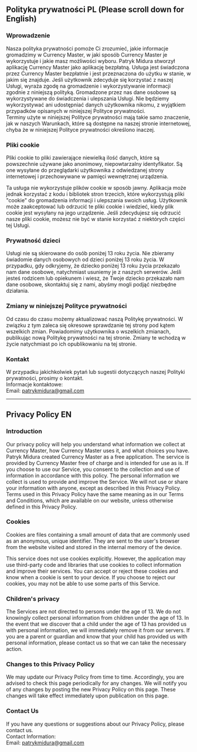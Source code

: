 Polityka prywatności PL (Please scroll down for English)
----------------

### Wprowadzenie  
Nasza polityka prywatności pomoże Ci zrozumieć, jakie informacje gromadzimy w Currency Master, w jaki sposób Currency Master je wykorzystuje i jakie masz możliwości wyboru.
Patryk Midura stworzył aplikację Currency Master jako aplikację bezpłatną. Usługa jest świadczona przez Currency Master bezpłatnie i jest przeznaczona do użytku w stanie, w jakim się znajduje.
Jeśli użytkownik zdecyduje się korzystać z naszej Usługi, wyraża zgodę na gromadzenie i wykorzystywanie informacji zgodnie z niniejszą polityką. Gromadzone przez nas dane osobowe są wykorzystywane do świadczenia i ulepszania Usługi. Nie będziemy wykorzystywać ani udostępniać danych użytkownika nikomu, z wyjątkiem przypadków opisanych w niniejszej Polityce prywatności.  
Terminy użyte w niniejszej Polityce prywatności mają takie samo znaczenie, jak w naszych Warunkach, które są dostępne na naszej stronie internetowej, chyba że w niniejszej Polityce prywatności określono inaczej.

<!-- ### Gromadzenie i wykorzystywanie informacji  
Aby zapewnić lepsze wrażenia podczas korzystania z naszej Usługi, możemy wymagać od użytkownika podania pewnych danych osobowych, w tym między innymi imienia i nazwiska użytkownika, adresu e-mail, płci, lokalizacji, zdjęć. Informacje, o które prosimy, będą przez nas przechowywane i wykorzystywane zgodnie z opisem w niniejszej polityce prywatności.  
Aplikacja korzysta z usług stron trzecich, które mogą gromadzić informacje służące do identyfikacji użytkownika. -->

### Pliki cookie  
Pliki cookie to pliki zawierające niewielką ilość danych, które są powszechnie używane jako anonimowy, niepowtarzalny identyfikator. Są one wysyłane do przeglądarki użytkownika z odwiedzanej strony internetowej i przechowywane w pamięci wewnętrznej urządzenia.  

Ta usługa nie wykorzystuje plików cookie w sposób jawny. Aplikacja może jednak korzystać z kodu i bibliotek stron trzecich, które wykorzystują pliki "cookie" do gromadzenia informacji i ulepszania swoich usług. Użytkownik może zaakceptować lub odrzucić te pliki cookie i wiedzieć, kiedy plik cookie jest wysyłany na jego urządzenie. Jeśli zdecydujesz się odrzucić nasze pliki cookie, możesz nie być w stanie korzystać z niektórych części tej Usługi.  

<!-- ### Informacje o lokalizacji  
Niektóre usługi mogą wykorzystywać informacje o lokalizacji przesyłane z telefonów komórkowych użytkowników. Używamy tych informacji wyłącznie w zakresie niezbędnym dla danej usługi.  

### Informacje o urządzeniu  
W niektórych przypadkach zbieramy informacje z urządzenia użytkownika. Informacje te będą wykorzystywane w celu świadczenia lepszych usług i zapobiegania oszustwom. Ponadto takie informacje nie będą zawierać danych umożliwiających identyfikację poszczególnych użytkowników.

### Dostawcy usług  
Możemy zatrudniać firmy i osoby trzecie z następujących powodów:  
* Aby ułatwić korzystanie z naszej Usługi;
* W celu świadczenia Usługi w naszym imieniu;
* W celu świadczenia usług związanych z Usługą;
* Aby pomóc nam w analizie sposobu korzystania z naszej Usługi.  

Chcemy poinformować użytkowników tej Usługi, że te osoby trzecie mają dostęp do Danych Osobowych użytkownika. Powodem jest wykonywanie zadań przypisanych im w naszym imieniu. Są one jednak zobowiązane do nieujawniania ani niewykorzystywania tych informacji w żadnym innym celu.

### Bezpieczeństwo  
Cenimy zaufanie, jakim darzysz nas, przekazując nam swoje dane osobowe, dlatego staramy się stosować komercyjnie akceptowalne środki ich ochrony. Należy jednak pamiętać, że żadna metoda transmisji przez Internet lub metoda elektronicznego przechowywania danych nie jest w 100% bezpieczna i niezawodna, a my nie możemy zagwarantować ich całkowitego bezpieczeństwa. -->

### Prywatność dzieci  
Usługi nie są skierowane do osób poniżej 13 roku życia. Nie zbieramy świadomie danych osobowych od dzieci poniżej 13 roku życia. W przypadku, gdy odkryjemy, że dziecko poniżej 13 roku życia przekazało nam dane osobowe, natychmiast usuniemy je z naszych serwerów. Jeśli jesteś rodzicem lub opiekunem i wiesz, że Twoje dziecko przekazało nam dane osobowe, skontaktuj się z nami, abyśmy mogli podjąć niezbędne działania.  

### Zmiany w niniejszej Polityce prywatności  
Od czasu do czasu możemy aktualizować naszą Politykę prywatności. W związku z tym zaleca się okresowe sprawdzanie tej strony pod kątem wszelkich zmian. Powiadomimy użytkownika o wszelkich zmianach, publikując nową Politykę prywatności na tej stronie. Zmiany te wchodzą w życie natychmiast po ich opublikowaniu na tej stronie.  

### Kontakt  
W przypadku jakichkolwiek pytań lub sugestii dotyczących naszej Polityki prywatności, prosimy o kontakt.  
Informacje kontaktowe:  
Email: patrykmidura@gmail.com

----------------

Privacy Policy EN
----------------

### Introduction  
Our privacy policy will help you understand what information we collect at Currency Master, how Currency Master uses it, and what choices you have.
Patryk Midura created Currency Master as a free application. The service is provided by Currency Master free of charge and is intended for use as is.
If you choose to use our Service, you consent to the collection and use of information in accordance with this policy. The personal information we collect is used to provide and improve the Service. We will not use or share your information with anyone, except as described in this Privacy Policy.  
Terms used in this Privacy Policy have the same meaning as in our Terms and Conditions, which are available on our website, unless otherwise defined in this Privacy Policy.

<!-- ### Collection and use of information.  
In order to provide you with a better experience when using our Service, we may require you to provide us with certain personal information, including but not limited to your name, email address, gender, location, photos. The information we ask for will be stored and used by us as described in this privacy policy.  
The application uses third parties that may collect information to identify you. -->

### Cookies  
Cookies are files containing a small amount of data that are commonly used as an anonymous, unique identifier. They are sent to the user's browser from the website visited and stored in the internal memory of the device.  

This service does not use cookies explicitly. However, the application may use third-party code and libraries that use cookies to collect information and improve their services. You can accept or reject these cookies and know when a cookie is sent to your device. If you choose to reject our cookies, you may not be able to use some parts of this Service.

<!-- ### Location information  
Some services may use location information sent from users' cell phones. We only use this information to the extent necessary for the service.  

### Device information  
In some cases, we collect information from your device. This information will be used to provide better services and prevent fraud. In addition, such information will not contain personally identifiable information about individual users.

### Service providers  
We may employ companies and third parties for the following reasons:  
* To facilitate the use of our Service;
* To provide the Service on our behalf;
* To provide services related to the Service;
* To help us analyze how our Service is used.  

We want to inform users of this Service that these third parties have access to your Personal Information. The reason is to perform tasks assigned to them on our behalf. However, they are obligated not to disclose or use this information for any other purpose.

### Security  
We value the trust you place in us by providing us with your personal information, so we strive to use commercially acceptable means to protect it. However, please note that no method of transmission over the Internet or method of electronic storage is 100% secure and reliable, and we cannot guarantee its complete security. -->

### Children's privacy  
The Services are not directed to persons under the age of 13. We do not knowingly collect personal information from children under the age of 13. In the event that we discover that a child under the age of 13 has provided us with personal information, we will immediately remove it from our servers. If you are a parent or guardian and know that your child has provided us with personal information, please contact us so that we can take the necessary action.  

### Changes to this Privacy Policy  
We may update our Privacy Policy from time to time. Accordingly, you are advised to check this page periodically for any changes. We will notify you of any changes by posting the new Privacy Policy on this page. These changes will take effect immediately upon publication on this page.  

### Contact Us  
If you have any questions or suggestions about our Privacy Policy, please contact us.  
Contact Information:  
Email: patrykmidura@gmail.com
